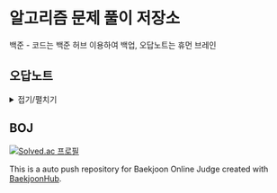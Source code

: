 # 알고리즘 문제 풀이 저장소

백준 - 코드는 백준 허브 이용하여 백업, 오답노트는 휴먼 브레인

## 오답노트

<details>
<summary>접기/펼치기</summary>
<div markdown="1">

|                         문제                         | 링크 |
| :--------------------------------------------------: | :--: |
| [BOJ 5427](https://www.acmicpc.net/board/view/77034) |      |

</div>
</details>

## BOJ

[![Solved.ac
프로필](http://mazassumnida.wtf/api/v2/generate_badge?boj=sky_rabbit)](https://solved.ac/sky_rabbit)

This is a auto push repository for Baekjoon Online Judge created with [BaekjoonHub](https://github.com/BaekjoonHub/BaekjoonHub).
